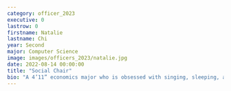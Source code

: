 ```yaml
---
category: officer_2023
executive: 0
lastrow: 0
firstname: Natalie
lastname: Chi
year: Second
major: Computer Science
image: images/officers_2023/natalie.jpg
date: 2022-08-14 00:00:00
title: "Social Chair"
bio: "A 4’11” economics major who is obsessed with singing, sleeping, and attempting to play badminton. I am also learning to cook so please share your food recipes with me ;)"
---
```

